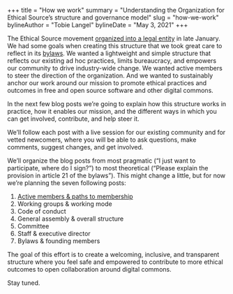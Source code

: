 +++
title = "How we work"
summary = "Understanding the Organization for Ethical Source’s structure and governance model"
slug = "how-we-work"
bylineAuthor = "Tobie Langel"
bylineDate = "May 3, 2021"
+++

The Ethical Source movement [organized into a legal entity](/blog/oes-announcement/) in late January. We had some goals when creating this structure that we took great care to reflect in its [bylaws](/bylaws). We wanted a lightweight and simple structure that reflects our existing ad hoc practices, limits bureaucracy, and empowers our community to drive industry-wide change. We wanted active members to steer the direction of the organization. And we wanted to sustainably anchor our work around our mission to promote ethical practices and outcomes in free and open source software and other digital commons.

In the next few blog posts we’re going to explain how this structure works in practice, how it enables our mission, and the different ways in which you can get involved, contribute, and help steer it.

We’ll follow each post with a live session for our existing community and for vetted newcomers, where you will be able to ask questions, make comments, suggest changes, and get involved.

We’ll organize the blog posts from most pragmatic (“I just want to participate, where do I sign?”) to most theoretical (“Please explain the provision in article 21 of the bylaws”). This might change a little, but for now we’re planning the seven following posts:

1. [Active members & paths to membership](/blog/paths-to-membership)
2. Working groups & working mode
3. Code of conduct
4. General assembly & overall structure
5. Committee
6. Staff & executive director
7. Bylaws & founding members

The goal of this effort is to create a welcoming, inclusive, and transparent structure where you feel safe and empowered to contribute to more ethical outcomes to open collaboration around digital commons.

Stay tuned.
